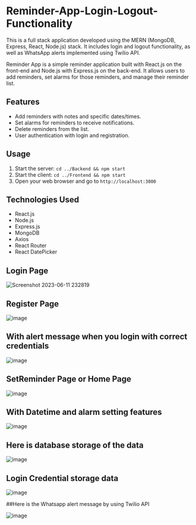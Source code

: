 # Reminder-App-Login-Logout-Functionality
This is a full stack application developed using the MERN (MongoDB, Express, React, Node.js) stack. It includes login and logout functionality, as well as WhatsApp alerts implemented using Twilio API.

Reminder App is a simple reminder application built with React.js on the front-end and Node.js with Express.js on the back-end. It allows users to add reminders, set alarms for those reminders, and manage their reminder list.

## Features

- Add reminders with notes and specific dates/times.
- Set alarms for reminders to receive notifications.
- Delete reminders from the list.
- User authentication with login and registration.

## Usage

1. Start the server: `cd ../Backend && npm start`
2. Start the client: `cd ../Frontend && npm start`
3. Open your web browser and go to `http://localhost:3000`

## Technologies Used

- React.js
- Node.js
- Express.js
- MongoDB
- Axios
- React Router
- React DatePicker

## Login Page

![Screenshot 2023-06-11 232819](https://github.com/Get-Thecode/Reminder-App-Login-Logout-Functionality/assets/117562131/5aec194c-6f53-4a75-afa0-4ecd29929163)

## Register Page

![image](https://github.com/Get-Thecode/Reminder-App-Login-Logout-Functionality/assets/117562131/51968608-d64d-404e-82c9-3d480a5bd20f)

## With alert message when you login with correct credentials

![image](https://github.com/Get-Thecode/Reminder-App-Login-Logout-Functionality/assets/117562131/974992f7-6b20-48b5-80f6-92bb93245d6a)

## SetReminder Page or Home Page

![image](https://github.com/Get-Thecode/Reminder-App-Login-Logout-Functionality/assets/117562131/6565dc10-1bdc-40f4-98c5-415c96b71471)

## With Datetime and alarm setting features

![image](https://github.com/Get-Thecode/Reminder-App-Login-Logout-Functionality/assets/117562131/3702ff7d-9242-46a2-b2a9-9316dd321dfb)

## Here is database storage of the data

![image](https://github.com/Get-Thecode/Reminder-App-Login-Logout-Functionality/assets/117562131/2e96e1cb-9ec4-49c0-914a-df96daea699e)

## Login Credential storage data 

![image](https://github.com/Get-Thecode/Reminder-App-Login-Logout-Functionality/assets/117562131/2d4ecc5e-c8f1-4601-a6e5-93d8b80ab388)

##Here is the Whatsapp alert message by using Twilio API

![image](https://github.com/Get-Thecode/Reminder-App-Login-Logout-Functionality/assets/117562131/138ab199-cb74-440f-bff3-7f273dbcb838)

